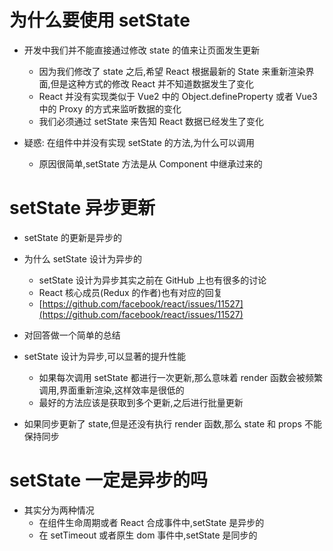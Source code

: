 # 为什么要使用 setState

- 开发中我们并不能直接通过修改 state 的值来让页面发生更新

  - 因为我们修改了 state 之后,希望 React 根据最新的 State 来重新渲染界面,但是这种方式的修改 React 并不知道数据发生了变化
  - React 并没有实现类似于 Vue2 中的 Object.defineProperty 或者 Vue3 中的 Proxy 的方式来监听数据的变化
  - 我们必须通过 setState 来告知 React 数据已经发生了变化

- 疑惑: 在组件中并没有实现 setState 的方法,为什么可以调用
  - 原因很简单,setState 方法是从 Component 中继承过来的

# setState 异步更新

- setState 的更新是异步的

- 为什么 setState 设计为异步的

  - setState 设计为异步其实之前在 GitHub 上也有很多的讨论
  - React 核心成员(Redux 的作者)也有对应的回复
  - [https://github.com/facebook/react/issues/11527](https://github.com/facebook/react/issues/11527)

- 对回答做一个简单的总结
- setState 设计为异步,可以显著的提升性能

  - 如果每次调用 setState 都进行一次更新,那么意味着 render 函数会被频繁调用,界面重新渲染,这样效率是很低的
  - 最好的方法应该是获取到多个更新,之后进行批量更新

- 如果同步更新了 state,但是还没有执行 render 函数,那么 state 和 props 不能保持同步

# setState 一定是异步的吗

- 其实分为两种情况
  - 在组件生命周期或者 React 合成事件中,setState 是异步的
  - 在 setTimeout 或者原生 dom 事件中,setState 是同步的
